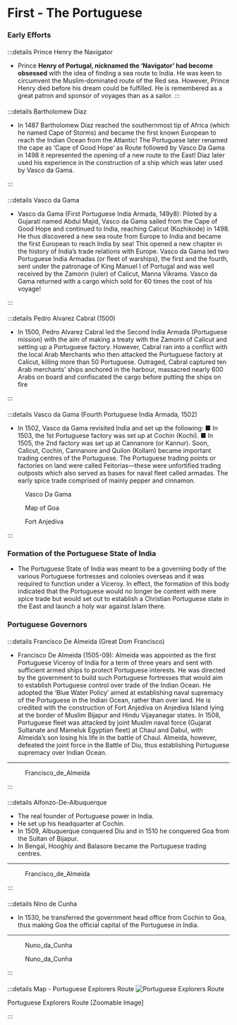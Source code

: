 <div  font-serif text-base	 font-medium hyphens-none leading-normal tracking-wider subpixel-antialiased>

# First - The Portuguese

### Early Efforts
####
:::details Prince Henry the Navigator
- Prince **Henry of Portugal, nicknamed the ‘Navigator’ had become obsessed** with the idea of finding a sea route to India. He was keen to circumvent the Muslim-dominated route of the Red sea. However, Prince Henry died before his dream could be fulfilled. He is remembered as a great patron and sponsor of voyages than as a sailor.
:::

####
:::details Bartholomew Diaz
-  In 1487 Bartholomew Diaz reached the southernmost tip of Africa (which he named Cape of Storms) and became the first known European to reach the Indian Ocean from the Atlantic! The Portuguese later renamed the cape as ‘Cape of Good Hope’ as Route followed by Vasco Da Gama in 1498 it represented the opening of a new route to the East! Diaz later used his experience in the construction of a ship which was later used by Vasco da Gama.

:::
####
:::details Vasco da Gama
- Vasco da Gama (First Portuguese India Armada, 149y8): Piloted by a Gujarati named Abdul Majid, Vasco da Gama sailed from the Cape of Good Hope and continued to India, reaching Calicut (Kozhikode) in 1498. He thus discovered a new sea route from Europe to India and became the first European to reach India by sea! This opened a new chapter in the history of India’s trade relations with Europe. Vasco da Gama led two Portuguese India Armadas (or fleet of warships), the first and the fourth, sent under the patronage of King Manuel I of Portugal and was well received by the Zamorin (ruler) of Calicut, Manna Vikrama. Vasco da Gama returned with a cargo which sold for 60 times the cost of his voyage!

:::
####
:::details Pedro Alvarez Cabral (1500)
- In 1500, Pedro Alvarez Cabral led the Second India Armada (Portuguese mission) with the aim of making a treaty with the Zamorin of Calicut and setting up a Portuguese factory. However, Cabral ran into a conflict with the local Arab Merchants who then attacked the Portuguese factory at Calicut, killing more than 50 Portuguese. Outraged, Cabral captured ten Arab merchants’ ships anchored in the harbour, massacred nearly 600 Arabs on board and confiscated the cargo before putting the ships on fire

:::
####
:::details Vasco da Gama (Fourth Portuguese India Armada, 1502)
-  In 1502, Vasco da Gama revisited India and set up the following: ■ In 1503, the 1st Portuguese factory was set up at Cochin (Kochi). ■ In 1505, the 2nd factory was set up at Cannanore (or Kannur). Soon, Calicut, Cochin, Cannanore and Quilon (Kollam) became important trading centres of the Portuguese. The Portuguese trading points or factories on land were called Feitorias—these were unfortified trading outposts which also served as bases for naval fleet called armadas. The early spice trade comprised of mainly pepper and cinnamon.
<div c grid-cols-2 gap-y-5 gap-x-2 >
<figure >
    <img src="/upsc-modern-india-history/illustration/vasco-300w.webp
    " alt="" style="max-width:260px; margin: 0 auto; display: grid" async="loading" decoding="async" loading="lazy"  />
    <figcaption>Vasco Da Gama </figcaption>
</figure>
<figure >
    <img src="/upsc-modern-india-history/illustration/Goa_Map.webp
    " alt="" style="max-width:260px; margin: 0 auto; display: grid" async="loading" decoding="async" loading="lazy"  />
    <figcaption> Map of Goa  </figcaption>
</figure>
<figure >
    <img src="/upsc-modern-india-history/illustration/Fort_Anjediva-300w.webp
    " alt="" style="max-width:260px; margin: 0 auto; display: grid" async="loading" decoding="async" loading="lazy"  />
    <figcaption>Fort Anjediva </figcaption>
</figure>
</div>
:::


### Formation of the Portuguese State of India
- The Portuguese State of India was meant to be a governing body of the various Portuguese fortresses and colonies overseas and it was required to function under a Viceroy. In effect, the formation of this body indicated that the Portuguese would no longer be content with mere spice trade but would set out to establish a Christian Portuguese state in the East and launch a holy war against Islam there.

### Portuguese Governors
####
:::details Francisco De Almeida (Great Dom Francisco)
- Francisco De Almeida (1505-09): Almeida was appointed as the first Portuguese Viceroy of India for a term of three years and sent with sufficient armed ships to protect Portuguese interests. He was directed by the government to build such Portuguese fortresses that would aim to establish Portuguese control over trade of the Indian Ocean. He adopted the ‘Blue Water Policy’ aimed at establishing naval supremacy of the Portuguese in the Indian Ocean, rather than over land. He is credited with the construction of Fort Anjediva on Anjediva Island lying at the border of Muslim Bijapur and Hindu Vijayanagar states. In 1508, Portuguese fleet was attacked by joint Muslim naval force (Gujarat Sultanate and Mameluk Egyptian fleet) at Chaul and Dabul, with Almeida’s son losing his life in the battle of Chaul. Almeida, however, defeated the joint force in the Battle of Diu, thus establishing Portuguese supremacy over Indian Ocean.
---

<div c grid-cols-2 gap-y-5 gap-x-2 >
<figure >
    <img src="/upsc-modern-india-history/illustration/Francisco_de_Almeida-190w.webp"   alt="" style="max-width:230px; margin: 0 auto; display: grid" async="loading" decoding="async" loading="lazy"  />
    <figcaption>Francisco_de_Almeida </figcaption>
</figure>
</div>

:::


####
:::details Alfonzo-De-Albuquerque
- The real founder of Portuguese power in India.
- He set up his headquarter at Cochin.
- In 1509, Albuquerque conquered Diu and in 1510 he conquered Goa from the Sultan of Bijapur.
- In Bengal, Hooghly and Balasore became the Portuguese trading centres.

---

<div c grid-cols-2 gap-y-5 gap-x-2 >
<figure >
    <img src="/upsc-modern-india-history/illustration/afonso-de-albuquerque-250w.webp"   alt="" style="max-width:230px; margin: 0 auto; display: grid" async="loading" decoding="async" loading="lazy"  />
    <figcaption>Francisco_de_Almeida </figcaption>
</figure>
</div>
:::

####
:::details Nino de Cunha
- In 1530, he transferred the government head office from Cochin to Goa, thus making Goa the official capital of the Portuguese in India.
---
<div c grid-cols-2 gap-y-5 gap-x-2  >
<figure >
    <img src="/upsc-modern-india-history/illustration/Nuno_da_Cunha-400w.avif"  onerror="this.onerror=null; this.src= '/upsc-modern-india-history/illustration/Nuno_da_Cunha-400w.webp  ' " alt="" style="max-width:250px; margin: 0 auto" async="loading" decoding="async" loading="lazy"  />
    <figcaption>Nuno_da_Cunha </figcaption>
</figure>
<figure >
    <img src="/upsc-modern-india-history/illustration/Nuno_da_Cunha-400w.avif"  onerror="this.onerror=null; this.src= '/upsc-modern-india-history/illustration/Nuno_da_Cunha-400w.webp' " alt="" style="max-width:200px; margin: 0 auto" async="loading" decoding="async" loading="lazy"  />
    <figcaption>Nuno_da_Cunha </figcaption>
</figure>
</div>
:::

####
:::details Map - Portuguese Explorers Route
<img src="/upsc-modern-india-history/illustration/vasco_trade-routes1-1000w.avif
    "  onerror="this.onerror=null; this.src= '/upsc-modern-india-history/illustration/vasco_trade-routes1-1000w.webp  ' " alt="Portuguese Explorers Route "  async="loading" decoding="async" loading="lazy"/>
 <figcaption>Portuguese Explorers Route [Zoomable Image] </figcaption>


<ZoomImg src="/upsc-modern-india-history/illustration/vasco_trade-routes1-1000w.avif"
         alt="Defn of GDP "
         width="700" height="100"/>




:::



</div>
